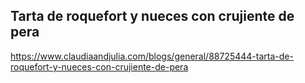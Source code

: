 ## Tarta de roquefort y nueces con crujiente de pera

https://www.claudiaandjulia.com/blogs/general/88725444-tarta-de-roquefort-y-nueces-con-crujiente-de-pera
